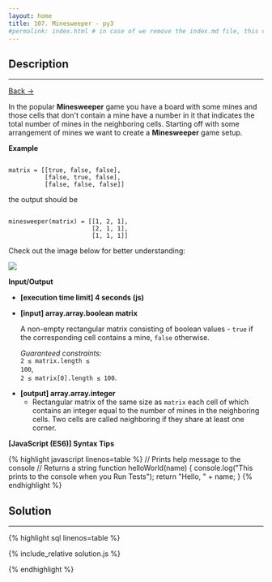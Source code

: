 ```yaml
---
layout: home
title: 107. Minesweeper - py3
#permalink: index.html # in case of we remove the index.md file, this doc will be the index page
---
```


<div class="row">
<div class="columnStmt" markdown="1">

## Description

---

[Back -> ](../README.md)

In the popular **Minesweeper** game you have a board with some mines and those cells that don't contain a mine have a number in it that indicates the total number of mines in the neighboring cells. Starting off with some arrangement of mines we want to create a **Minesweeper** game setup.

**Example**

<code type='preformat'>
matrix = [[true, false, false],
          [false, true, false],
          [false, false, false]]
</code>

the output should be

<code type='preformat'>
minesweeper(matrix) = [[1, 2, 1],
                       [2, 1, 1],
                       [1, 1, 1]]
</code>

Check out the image below for better understanding:

![](./images/example.png)

**Input/Output**

- **[execution time limit] 4 seconds (js)**

- **[input] array.array.boolean matrix**

  A non-empty rectangular matrix consisting of boolean values - <code>true</code> if the corresponding cell contains a mine, <code>false</code> otherwise.<br>

  _Guaranteed constraints:_<br>
  <code>2 ≤ matrix.length ≤ 100</code>,<br>
  <code>2 ≤ matrix[0].length ≤ 100</code>.

* **[output] array.array.integer**
  - Rectangular matrix of the same size as <code>matrix</code> each cell of which contains an integer equal to the number of mines in the neighboring cells. Two cells are called neighboring if they share at least one corner.

**[JavaScript (ES6)] Syntax Tips**

{% highlight javascript linenos=table %}
// Prints help message to the console
// Returns a string
function helloWorld(name) {
console.log("This prints to the console when you Run Tests");
return "Hello, " + name;
}
{% endhighlight %}

</div>
<div class="columnSol" markdown="1">

## Solution

---

{% highlight sql linenos=table %}

{% include_relative solution.js %}

{% endhighlight %}

</div>
</div>
